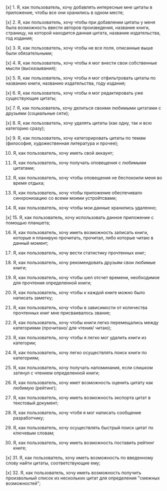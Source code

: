 [x] 1. Я, как пользователь, хочу добавлять интересные мне цитаты в приложение, чтобы все они хранились в одном месте;

[x] 2. Я, как пользователь, хочу чтобы при добавлении цитаты у меня была возможность ввести авторов произведения, название книги, страницу, на которой находится данная цитата, название издательства, год издания;

[x] 3. Я, как пользователь, хочу чтобы не все поля, описанные выше были обязательными;

[x] 4. Я, как пользователь, хочу чтобы я мог внести свои собственные мысли (высказывания);

[x] 5. Я, как пользователь, хочу чтобы я мог отфильтровать цитаты по названию книги, названию издательства, году издания;

[x] 6. Я, как пользователь, хочу чтобы я мог редактировать уже существующие цитаты;

[x] 7. Я, как пользователь, хочу делиться своими любимыми цитатами с друзьями (социальные сети);

[x] 8. Я, как пользователь, хочу удалять цитаты (как одну, так и всю категорию сразу);

[x] 9. Я, как пользователь, хочу категорировать цитаты по темам (философия, художественная литература и прочее);

10. Я, как пользователь, хочу иметь свой аккаунт;

11. Я, как пользователь, хочу получать оповещения с любимыми цитатами;

12. Я, как пользователь, хочу чтобы оповещения не беспокоили меня во время отдыха;

13. Я, как пользователь, хочу чтобы приложение обеспечивало синхронизацию со всеми моими устройтсвами;

14. Я, как пользователь, хочу чтобы мои данные хранились удаленно;

[x] 15. Я, как пользователь, хочу использовать данное приложение с помощью планшета;

16. Я, как пользователь, хочу иметь возможность записать книги, которые я планирую прочитать, прочитал, либо которые 
   читаю в данный момент;
   
17. Я, как пользователь, хочу вести статистику прочтенных книг;

18. Я, как пользователь, хочу рекомендовать друзьям свои любимые книги;

19. Я, как пользователь, хочу чтобы шел отсчет времени, необходимое для прочтения определенной книги;

20. Я, как пользователь, хочу чтобы к каждой книге можно было написать заметку;

21. Я, как пользователь, хочу чтобы в зависимости от количества прочтенных книг мне присваивалось звание;

22. Я, как пользователь, хочу чтобы книги легко перемещались между категориями (прочитано/ для чтения/ читаю);

23. Я, как пользователь, хочу чтобы я легко мог удалить книги из категории;

24. Я, как пользователь, хочу легко осуществлять поиск книги по категориям;

25. Я, как пользователь, хочу получать напоминания, если слишком затянул с чтением определенной книги;

26. Я, как пользователь, хочу имет возможность оценить цитату как любимую (рейтинг);

27. Я, как пользователь, хочу иметь возможность экспорта цитат в текстовый документ;

28. Я, как пользователь, хочу чтобя я мог написать сообщение разработчику;

29. Я, как пользователь, хочу осуществлять быстрый поиск цитат по ключевым словам;

30. Я, как пользователь, хочу иметь возможность поставить рейтинг книге;

[x] 31. Я, как пользователь, хочу иметь возможность по введенному слову найти цитаты, соответствующие ему;

[x] 32. Я, как пользователь, хочу иметь возможность получить произвольный список из нескольких цитат для определения "смежных возможностей";

